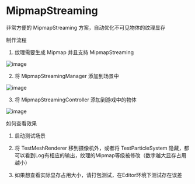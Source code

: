 # MipmapStreaming

非常方便的 MipmapStreaming 方案，自动优化不可见物体的纹理显存



制作流程



1. 纹理需要生成 Mipmap 并且支持 MipmapStreaming

![image](https://github.com/kuronekoyang/MipmapStreaming/assets/79456057/a9ca1ef3-b2f0-4656-b5c8-21940c9ca29e)



2. 将 MipmapStreamingManager 添加到场景中

![image](https://github.com/kuronekoyang/MipmapStreaming/assets/79456057/9111c104-d11c-46d2-ae39-378000755a7f)



3. 将 MipmapStreamingController 添加到游戏中的物体

![image](https://github.com/kuronekoyang/MipmapStreaming/assets/79456057/094fbd16-d5ce-479c-949c-18ea67a28e82)



如何查看效果

1. 启动测试场景

2. 将 TestMeshRenderer 移到摄像机外，或者将 TestParticleSystem 隐藏，都可以看到Log有相应的输出，纹理的Mipmap等级被修改（数字越大显存占用越小）

3. 如果想查看实际显存占用大小，请打包测试，在Editor环境下测试存在误差
